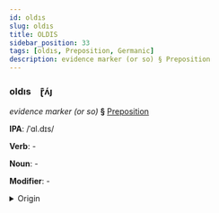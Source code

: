 ```yaml
---
id: oldıs
slug: oldıs
title: OLDIS
sidebar_position: 33
tags: [oldıs, Preposition, Germanic]
description: evidence marker (or so) § Preposition
---
```


### oldıs&emsp;<span kind="abugida">ɽ͊ʌ́ȷ</span>

*evidence marker (or so)* **§** [Preposition](../../tags/Preposition)

**IPA**: /ˈɑl.dɪs/

**Verb**: -

**Noun**: -

**Modifier**: -

<details>
    <summary>Origin</summary>
    Dutch aldus /ɑlˈdʏs/<br/>
    <em>Germanic Language Family</em>
</details>